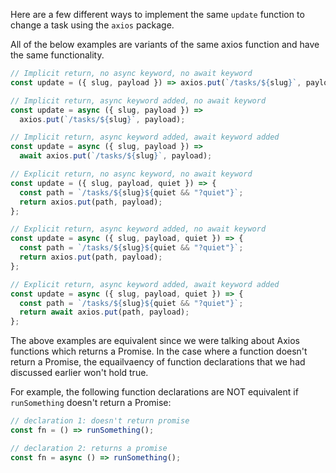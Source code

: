 Here are a few different ways to implement the same `update` function to change a task using the `axios` package.

All of the below examples are variants of the same axios function and have the same functionality.

```javascript
// Implicit return, no async keyword, no await keyword
const update = ({ slug, payload }) => axios.put(`/tasks/${slug}`, payload);

// Implicit return, async keyword added, no await keyword
const update = async ({ slug, payload }) =>
  axios.put(`/tasks/${slug}`, payload);

// Implicit return, async keyword added, await keyword added
const update = async ({ slug, payload }) =>
  await axios.put(`/tasks/${slug}`, payload);

// Explicit return, no async keyword, no await keyword
const update = ({ slug, payload, quiet }) => {
  const path = `/tasks/${slug}${quiet && "?quiet"}`;
  return axios.put(path, payload);
};

// Explicit return, async keyword added, no await keyword
const update = async ({ slug, payload, quiet }) => {
  const path = `/tasks/${slug}${quiet && "?quiet"}`;
  return axios.put(path, payload);
};

// Explicit return, async keyword added, await keyword added
const update = async ({ slug, payload, quiet }) => {
  const path = `/tasks/${slug}${quiet && "?quiet"}`;
  return await axios.put(path, payload);
};
```

The above examples are equivalent since we were talking about Axios functions which returns a Promise. In the case where a function
doesn't return a Promise, the equailvaency of function declarations that we had discussed earlier won't hold true.

For example, the following function declarations are NOT equivalent if `runSomething` doesn't return a Promise:

```javascript
// declaration 1: doesn't return promise
const fn = () => runSomething();

// declaration 2: returns a promise
const fn = async () => runSomething();
```
